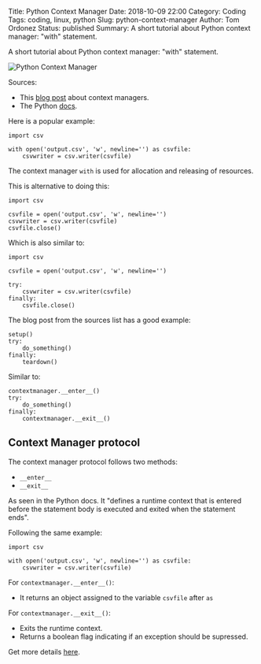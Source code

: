 Title: Python Context Manager
Date: 2018-10-09 22:00
Category: Coding
Tags: coding, linux, python
Slug: python-context-manager
Author: Tom Ordonez
Status: published
Summary: A short tutorial about Python context manager: "with" statement.

A short tutorial about Python context manager: "with" statement.

![Python Context Manager]({static}/images/python-context-manager.jpg)

Sources:

* This <a href="http://arnavk.com/posts/python-context-managers/" target="_blank">blog post</a> about context managers.
* The Python <a href="https://docs.python.org/3/library/stdtypes.html#typecontextmanager" target="_blank">docs</a>.

Here is a popular example:

    import csv

    with open('output.csv', 'w', newline='') as csvfile:
        csvwriter = csv.writer(csvfile)

The context manager `with` is used for allocation and releasing of resources.

This is alternative to doing this:

    import csv

    csvfile = open('output.csv', 'w', newline='')
    csvwriter = csv.writer(csvfile)
    csvfile.close()

Which is also similar to:

    import csv

    csvfile = open('output.csv', 'w', newline='')
    
    try:
        csvwriter = csv.writer(csvfile)
    finally:
        csvfile.close()

The blog post from the sources list has a good example:

    setup()
    try:
        do_something()
    finally:
        teardown()

Similar to:

    contextmanager.__enter__()
    try:
        do_something()
    finally:
        contextmanager.__exit__()

## Context Manager protocol

The context manager protocol follows two methods:

* `__enter__`
* `__exit__`

As seen in the Python docs. It "defines a runtime context that is entered before the statement body is executed and exited when the statement ends".

Following the same example:

    import csv

    with open('output.csv', 'w', newline='') as csvfile:
        csvwriter = csv.writer(csvfile)

For `contextmanager.__enter__()`:

* It returns an object assigned to the variable `csvfile` after `as`

For `contextmanager.__exit__()`:

* Exits the runtime context.
* Returns a boolean flag indicating if an exception should be supressed.

Get more details <a href="https://docs.python.org/3/library/stdtypes.html#typecontextmanager" target="_blank">here</a>.